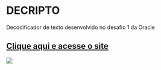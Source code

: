 # DECRIPTO
Decodificador de texto desenvolvido no desafio 1 da Oracle



## [Clique aqui e acesse o site](https://iscarola.github.io/Decodificador/)

<img src ="https://i.pinimg.com/originals/f2/9a/ed/f29aed08a803af615fab4ccd2895f22b.jpg" />
